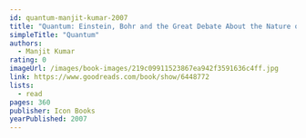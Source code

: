 ```yaml
---
id: quantum-manjit-kumar-2007
title: "Quantum: Einstein, Bohr and the Great Debate About the Nature of Reality"
simpleTitle: "Quantum"
authors:
  - Manjit Kumar
rating: 0
imageUrl: /images/book-images/219c09911523867ea942f3591636c4ff.jpg
link: https://www.goodreads.com/book/show/6448772
lists:
  - read
pages: 360
publisher: Icon Books
yearPublished: 2007
---
```

